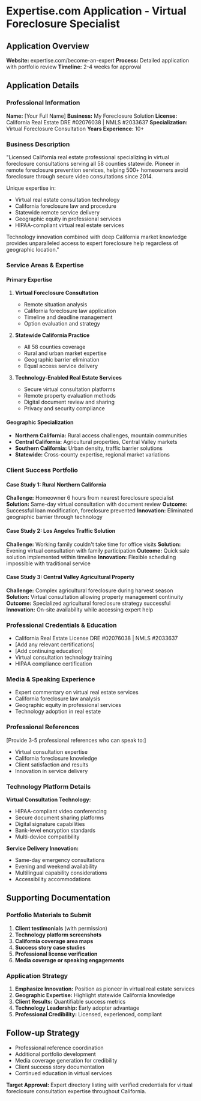 # Expertise.com Application - Virtual Foreclosure Specialist

## Application Overview
**Website:** expertise.com/become-an-expert
**Process:** Detailed application with portfolio review
**Timeline:** 2-4 weeks for approval

## Application Details

### Professional Information
**Name:** [Your Full Name]
**Business:** My Foreclosure Solution
**License:** California Real Estate DRE #02076038 | NMLS #2033637
**Specialization:** Virtual Foreclosure Consultation
**Years Experience:** 10+

### Business Description
"Licensed California real estate professional specializing in virtual foreclosure consultations serving all 58 counties statewide. Pioneer in remote foreclosure prevention services, helping 500+ homeowners avoid foreclosure through secure video consultations since 2014.

Unique expertise in:
- Virtual real estate consultation technology
- California foreclosure law and procedure
- Statewide remote service delivery
- Geographic equity in professional services
- HIPAA-compliant virtual real estate services

Technology innovation combined with deep California market knowledge provides unparalleled access to expert foreclosure help regardless of geographic location."

### Service Areas & Expertise

#### Primary Expertise
1. **Virtual Foreclosure Consultation**
   - Remote situation analysis
   - California foreclosure law application
   - Timeline and deadline management
   - Option evaluation and strategy

2. **Statewide California Practice**
   - All 58 counties coverage
   - Rural and urban market expertise
   - Geographic barrier elimination
   - Equal access service delivery

3. **Technology-Enabled Real Estate Services**
   - Secure virtual consultation platforms
   - Remote property evaluation methods
   - Digital document review and sharing
   - Privacy and security compliance

#### Geographic Specialization
- **Northern California:** Rural access challenges, mountain communities
- **Central California:** Agricultural properties, Central Valley markets
- **Southern California:** Urban density, traffic barrier solutions
- **Statewide:** Cross-county expertise, regional market variations

### Client Success Portfolio

#### Case Study 1: Rural Northern California
**Challenge:** Homeowner 6 hours from nearest foreclosure specialist
**Solution:** Same-day virtual consultation with document review
**Outcome:** Successful loan modification, foreclosure prevented
**Innovation:** Eliminated geographic barrier through technology

#### Case Study 2: Los Angeles Traffic Solution
**Challenge:** Working family couldn't take time for office visits
**Solution:** Evening virtual consultation with family participation
**Outcome:** Quick sale solution implemented within timeline
**Innovation:** Flexible scheduling impossible with traditional service

#### Case Study 3: Central Valley Agricultural Property
**Challenge:** Complex agricultural foreclosure during harvest season
**Solution:** Virtual consultation allowing property management continuity
**Outcome:** Specialized agricultural foreclosure strategy successful
**Innovation:** On-site availability while accessing expert help

### Professional Credentials & Education
- California Real Estate License DRE #02076038 | NMLS #2033637
- [Add any relevant certifications]
- [Add continuing education]
- Virtual consultation technology training
- HIPAA compliance certification

### Media & Speaking Experience
- Expert commentary on virtual real estate services
- California foreclosure law analysis
- Geographic equity in professional services
- Technology adoption in real estate

### Professional References
[Provide 3-5 professional references who can speak to:]
- Virtual consultation expertise
- California foreclosure knowledge
- Client satisfaction and results
- Innovation in service delivery

### Technology Platform Details
**Virtual Consultation Technology:**
- HIPAA-compliant video conferencing
- Secure document sharing platforms
- Digital signature capabilities
- Bank-level encryption standards
- Multi-device compatibility

**Service Delivery Innovation:**
- Same-day emergency consultations
- Evening and weekend availability
- Multilingual capability considerations
- Accessibility accommodations

## Supporting Documentation

### Portfolio Materials to Submit
1. **Client testimonials** (with permission)
2. **Technology platform screenshots**
3. **California coverage area maps**
4. **Success story case studies**
5. **Professional license verification**
6. **Media coverage or speaking engagements**

### Application Strategy
1. **Emphasize Innovation:** Position as pioneer in virtual real estate services
2. **Geographic Expertise:** Highlight statewide California knowledge
3. **Client Results:** Quantifiable success metrics
4. **Technology Leadership:** Early adopter advantage
5. **Professional Credibility:** Licensed, experienced, compliant

## Follow-up Strategy
- Professional reference coordination
- Additional portfolio development
- Media coverage generation for credibility
- Client success story documentation
- Continued education in virtual services

**Target Approval:** Expert directory listing with verified credentials for virtual foreclosure consultation expertise throughout California.